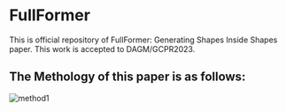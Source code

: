 # FullFormer
This is official repository of FullFormer: Generating Shapes Inside Shapes paper. This work is accepted to DAGM/GCPR2023.
## The Methology of this paper is as follows:
![method1](./method1.svg)


